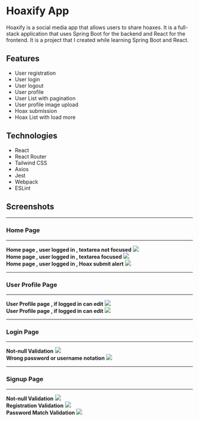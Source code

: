 # Hoaxify App
Hoaxify is a social media app that allows users to share hoaxes. It is a full-stack application that uses Spring Boot for the backend and React for the frontend. It is a project that I created while learning Spring Boot and React.

## Features
- User registration
- User login
- User logout
- User profile
- User List with pagination
- User profile image upload
- Hoax submission
- Hoax List with load more 

## Technologies
- React
- React Router
- Tailwind CSS
- Axios
- Jest
- Webpack
- ESLint

## Screenshots

<hr></hr>

### Home Page
<hr></hr>
<div>
<strong> Home page , user logged in , textarea not focused</strong>
<img src="./Docs/img1.png">
</div>

<div>
<strong> Home page , user logged in , textarea focused</strong>
<img src="./Docs/img2.png">
</div>

<div>
<strong> Home page , user logged in , Hoax submit alert</strong>
<img src="./Docs/img3.png">
</div>
<hr></hr>

### User Profile Page
<hr></hr>
<div>
<strong> User Profile page , if logged in can edit </strong>
<img src="./Docs/userpage1.png">
</div>
<div>
<strong> User Profile page , if logged in can edit</strong>
<img src="./Docs/userpage2.png">
</div>
<hr></hr>

### Login Page
<hr></hr>
<div>
<strong> Not-null Validation</strong>
<img src="./Docs/log1.png">
</div>
<div>
<strong> Wrong password or username notation</strong>
<img src="./Docs/log2.png">
</div>
<hr></hr>

### Signup Page
<hr></hr>



<div>
<strong> Not-null Validation</strong>
<img src="./Docs/sign1.png">
</div>
<div>
<strong> Registration Validation</strong>
<img src="./Docs/sign2.png">
</div>
<div>
<strong> Password Match Validation </strong>
<img src="./Docs/sign3.png">
</div>






